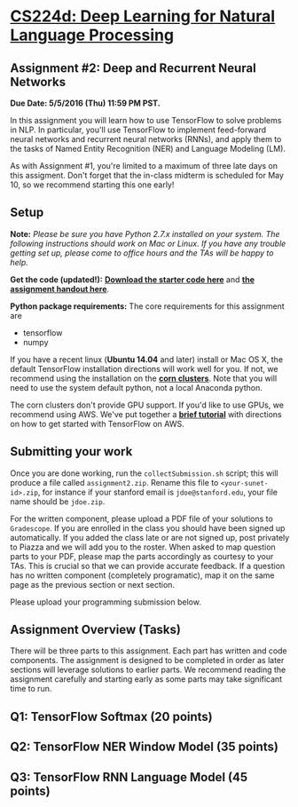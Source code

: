 [CS224d: Deep Learning for Natural Language Processing](http://cs224d.stanford.edu/)
====================================================================================

Assignment #2: Deep and Recurrent Neural Networks
-------------------------------------------------

**Due Date: 5/5/2016 (Thu) 11:59 PM PST.**

In this assignment you will learn how to use TensorFlow to solve problems in NLP. In particular, you'll use TensorFlow to implement feed-forward neural networks and recurrent neural networks (RNNs), and apply them to the tasks of Named Entity Recognition (NER) and Language Modeling (LM).

As with Assignment #1, you're limited to a maximum of three late days on this assigment. Don't forget that the in-class midterm is scheduled for May 10, so we recommend starting this one early!

Setup
-----

**Note:** *Please be sure you have Python 2.7.x installed on your system. The following instructions should work on Mac or Linux. If you have any trouble getting set up, please come to office hours and the TAs will be happy to help.*

**Get the code (updated!):** [**Download the starter code here**](http://cs224d.stanford.edu/assignment2/assignment2.zip) and [**the assignment handout here**](http://cs224d.stanford.edu/assignment2/assignment2.pdf).

**Python package requirements:** The core requirements for this assignment are
* tensorflow
* numpy

If you have a recent linux (**Ubuntu 14.04** and later) install or Mac OS X, the default TensorFlow installation directions will work well for you. If not, we recommend using the installation on the [**corn clusters**](https://web.stanford.edu/group/farmshare/cgi-bin/wiki/index.php/Main_Page). Note that you will need to use the system default python, not a local Anaconda python.

The corn clusters don't provide GPU support. If you'd like to use GPUs, we recommend using AWS. We've put together a [**brief tutorial**](http://cs224d.stanford.edu/supplementary/aws-tutorial-2.pdf) with directions on how to get started with TensorFlow on AWS.

Submitting your work
--------------------

Once you are done working, run the `collectSubmission.sh` script; this will produce a file called `assignment2.zip`. Rename this file to `<your-sunet-id>.zip`, for instance if your stanford email is `jdoe@stanford.edu`, your file name should be `jdoe.zip`.

For the written component, please upload a PDF file of your solutions to `Gradescope`. If you are enrolled in the class you should have been signed up automatically. If you added the class late or are not signed up, post privately to Piazza and we will add you to the roster. When asked to map question parts to your PDF, please map the parts accordingly as courtesy to your TAs. This is crucial so that we can provide accurate feedback. If a question has no written component (completely programatic), map it on the same page as the previous section or next section.

Please upload your programming submission below.


Assignment Overview (Tasks)
---------------------------

There will be three parts to this assignment. Each part has written and code components. The assignment is designed to be completed in order as later sections will leverage solutions to earlier parts. We recommend reading the assignment carefully and starting early as some parts may take significant time to run.

Q1: TensorFlow Softmax (20 points)
----------------------------------

Q2: TensorFlow NER Window Model (35 points)
-------------------------------------------

Q3: TensorFlow RNN Language Model (45 points)
---------------------------------------------
